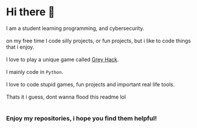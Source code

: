 # Hi there 👋
I am a student learning programming, and cybersecurity.
<br/><br/>
on my free time I code silly projects, or fun projects, but i like to code things that i enjoy.
<br/><br/>
I love to play a unique game called [Grey Hack](https://store.steampowered.com/app/605230/Grey_Hack/).
<br/><br/>
I mainly code in `Python`.
<br/><br/>
I love to code stupid games, fun projects and important real life tools.
<br/><br/>
Thats it i guess, dont wanna flood this readme lol
<br/><br/>
### Enjoy my repositories, i hope you find them helpful!
